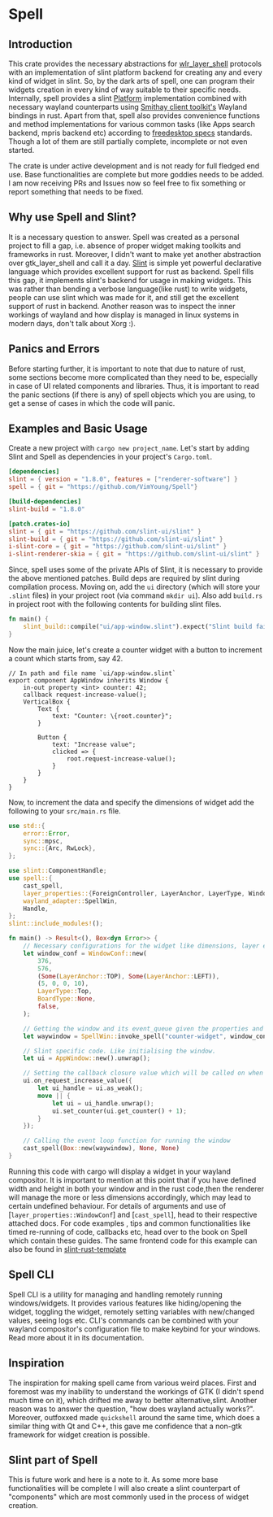 # Spell

## Introduction

This crate provides the necessary abstractions for [wlr_layer_shell](https://wayland.app/protocols/wlr-layer-shell-unstable-v1) protocols with an implementation of slint platform backend for creating any and every kind of widget in slint.
So, by the dark arts of spell, one can program their widgets creation in every kind of way suitable to their specific needs. Internally, spell provides a slint [Platform](https://docs.rs/slint/latest/slint/platform/trait.Platform.html) implementation combined with necessary wayland counterparts using [Smithay client toolkit's](https://smithay.github.io/client-toolkit/smithay_client_toolkit/index.html) Wayland bindings in rust.
Apart from that, spell also provides convenience functions and method implementations for various common tasks (like Apps search backend, mpris backend etc) according to [freedesktop specs](https://specifications.freedesktop.org/) standards. Though a lot of them are still partially complete, incomplete or not even started.

<div class="warning">
The crate is under active development and is not ready for full fledged end use. Base functionalities are complete but more goddies needs to be added. I am now receiving PRs and Issues now so feel free to fix something or report something that needs to be fixed.
</div>

## Why use Spell and Slint?

It is a necessary question to answer. Spell was created as a personal project to fill a gap, i.e. absence of proper widget making toolkits and frameworks in rust. Moreover, I didn't want to make yet another abstraction over gtk_layer_shell and call it a day. [Slint](https://slint.dev/) is simple yet powerful declarative language which provides excellent support for rust as backend. Spell fills this gap, it implements slint's backend for usage in making widgets. This was rather than bending a verbose language(like rust) to write widgets, people can use slint which was made for it, and still get the excellent support of rust in backend. Another reason was to inspect the inner workings of wayland and how display is managed in linux systems in modern days, don't talk about Xorg :).

## Panics and Errors

Before starting further, it is important to note that due to nature of rust, some sections become more complicated than they need to be, especially in case of UI related components and libraries. Thus, it is important to read the panic sections (if there is any) of spell objects which you are using, to get a sense of cases in which the code will panic.

## Examples and Basic Usage

Create a new project with `cargo new project_name`. Let's start by adding Slint and Spell as dependencies in your project's `Cargo.toml`.

```toml
[dependencies]
slint = { version = "1.8.0", features = ["renderer-software"] }
spell = { git = "https://github.com/VimYoung/Spell"}

[build-dependencies]
slint-build = "1.8.0"

[patch.crates-io]
slint = { git = "https://github.com/slint-ui/slint" }
slint-build = { git = "https://github.com/slint-ui/slint" }
i-slint-core = { git = "https://github.com/slint-ui/slint" }
i-slint-renderer-skia = { git = "https://github.com/slint-ui/slint" }
```

Since, spell uses some of the private APIs of Slint, it is necessary to provide the above mentioned patches. Build deps are required by slint during compilation process. Moving on, add the `ui` directory (which will store your `.slint` files) in your project root (via command `mkdir ui`). Also add `build.rs` in project root with the following contents for building slint files.

```rust
fn main() {
    slint_build::compile("ui/app-window.slint").expect("Slint build failed");
}
```

Now the main juice, let's create a counter widget with a button to increment a count which starts from, say 42.

```slint
// In path and file name `ui/app-window.slint`
export component AppWindow inherits Window {
    in-out property <int> counter: 42;
    callback request-increase-value();
    VerticalBox {
        Text {
            text: "Counter: \{root.counter}";
        }

        Button {
            text: "Increase value";
            clicked => {
                root.request-increase-value();
            }
        }
    }
}
```

Now, to increment the data and specify the dimensions of widget add the following to your `src/main.rs` file.

```rust
use std::{
    error::Error,
    sync::mpsc,
    sync::{Arc, RwLock},
};

use slint::ComponentHandle;
use spell::{
    cast_spell,
    layer_properties::{ForeignController, LayerAnchor, LayerType, WindowConf, BoardType},
    wayland_adapter::SpellWin,
    Handle,
};
slint::include_modules!();

fn main() -> Result<(), Box<dyn Error>> {
    // Necessary configurations for the widget like dimensions, layer etc.
    let window_conf = WindowConf::new(
        376,
        576,
        (Some(LayerAnchor::TOP), Some(LayerAnchor::LEFT)),
        (5, 0, 0, 10),
        LayerType::Top,
        BoardType::None,
        false,
    );

    // Getting the window and its event_queue given the properties and a window name.
    let waywindow = SpellWin::invoke_spell("counter-widget", window_conf);

    // Slint specific code. Like initialising the window.
    let ui = AppWindow::new().unwrap();

    // Setting the callback closure value which will be called on when the button is clicked.
    ui.on_request_increase_value({
        let ui_handle = ui.as_weak();
        move || {
            let ui = ui_handle.unwrap();
            ui.set_counter(ui.get_counter() + 1);
        }
    });

    // Calling the event loop function for running the window
    cast_spell(Box::new(waywindow), None, None)
}
```

Running this code with cargo will display a widget in your wayland compositor. It is important to
mention at this point that if you have defined width and height in both your window and in the rust
code,then the renderer will manage the more or less dimensions accordingly, which may lead to certain
undefined behaviour. For details of arguments and use of  [`layer_properties::WindowConf`] and [`cast_spell`], head to their respective attached docs.
For code examples , tips and common functionalities like timed re-running of code, callbacks etc, head over to the book on Spell which contain these guides.
The same frontend code for this example can also be found in [slint-rust-template](https://github.com/slint-ui/slint-rust-template)

## Spell CLI

Spell CLI is a utility for managing and handling remotely running windows/widgets. It provides various features like hiding/opening the widget, toggling the widget, remotely setting variables with new/changed values, seeing logs etc. CLI's commands can be combined with your wayland compositor's configuration file to make keybind for your windows. Read more about it in its documentation.

## Inspiration

The inspiration for making spell came from various weird places. First and foremost was my inability to understand the workings of GTK (I didn't spend much time on it), which drifted me away to better alternative,slint. Another reason was to answer the question, "how does wayland actually works?". Moreover, outfoxxed made `quickshell` around the same time, which does a similar thing with Qt and C++, this gave me confidence that a non-gtk framework for widget creation is possible.

## Slint part of Spell

This is future work and here is a note to it. As some more base functionalities will be complete I will also create a slint counterpart of "components" which are most commonly used in the process of widget creation.
